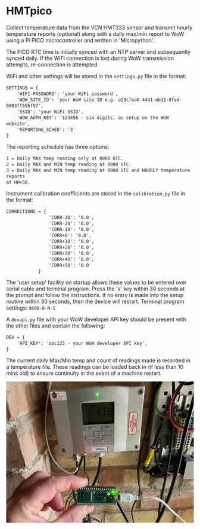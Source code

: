 # HMTpico
Collect temperature data from the VCN HMT333 sensor and transmit hourly temperature 
reports (optional) along with a daily max/min report to WoW using a Pi PICO microcontroller
and written in 'Micropython'.

The PICO RTC time is initially synced with an NTP server and subsequently synced daily.
If the WiFi connection is lost during WoW transmission attempts, re-connection is attempted.

WiFi and other settings will be stored in the `settings.py` file in the format:

    SETTINGS = {
        'WIFI-PASSWORD': 'your WiFi password',
        'WOW_SITE_ID': 'your WoW site ID e.g. a23cfea0-4441-eb11-8fed-0003ff595f97',
        'SSID': 'your WiFi SSID',
        'WOW_AUTH_KEY': '123456 - six digits, as setup on the WoW website',
        'REPORTING_SCHED': '3'
    }

The reporting schedule has three options:

    1 = Daily MAX temp reading only at 0900 UTC.
    2 = Daily MAX and MIN temp reading at 0900 UTC.
    3 = Daily MAX and MIN temp reading at 0900 UTC and HOURLY temperature reports
    at HH+50.

Instrument calibration coefficients are stored in the `calibration.py` file in the format:

    CORRECTIONS = {
                    'CORR-30': '0.0',
                    'CORR-20': '0.0',
                    'CORR-10': '0.0',
                    'CORR+0': '0.0',
                    'CORR+10': '0.0',
                    'CORR+20': '0.0',
                    'CORR+30': '0.0',
                    'CORR+40': '0.0',
                    'CORR+50': '0.0'
                }

The 'user setup' facility on startup allows these values to be entered over
serial cable and terminal program. Press the 's' key within 30 seconds at the prompt
and follow the instructions. If no entry is made into the setup routine within
30 seconds, then the device will restart. Terminal program settings: `9600-8-N-1`

A `devapi.py` file with your WoW developer API key should be present with the
other files and contain the following:

    DEV = {
        'API_KEY': 'abc123 - your WoW developer API key',
    }

The current daily Max/Min temp and count of readings made is recorded in a 
temperature file. These readings can be loaded back in (if less than 10 mins
old) to ensure continuity in the event of a machine restart.

![HMT333 Temp sensor connected to the PICO](hmt_pico.png)
